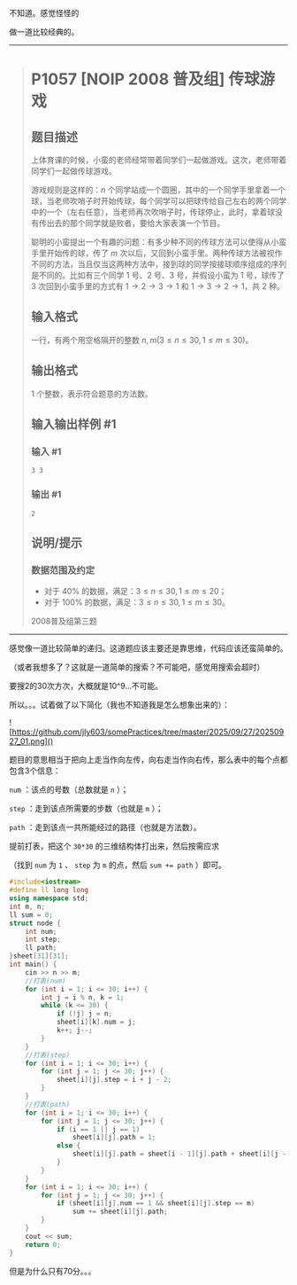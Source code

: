 不知道。感觉怪怪的

做一道比较经典的。

<hr>

> # P1057 [NOIP 2008 普及组] 传球游戏
>
> ## 题目描述
>
> 上体育课的时候，小蛮的老师经常带着同学们一起做游戏。这次，老师带着同学们一起做传球游戏。
>
> 游戏规则是这样的：$n$ 个同学站成一个圆圈，其中的一个同学手里拿着一个球，当老师吹哨子时开始传球，每个同学可以把球传给自己左右的两个同学中的一个（左右任意），当老师再次吹哨子时，传球停止，此时，拿着球没有传出去的那个同学就是败者，要给大家表演一个节目。
>
> 聪明的小蛮提出一个有趣的问题：有多少种不同的传球方法可以使得从小蛮手里开始传的球，传了 $m$ 次以后，又回到小蛮手里。两种传球方法被视作不同的方法，当且仅当这两种方法中，接到球的同学按接球顺序组成的序列是不同的。比如有三个同学 $1$ 号、$2$ 号、$3$ 号，并假设小蛮为 $1$ 号，球传了 $3$ 次回到小蛮手里的方式有 $1 \rightarrow 2 \rightarrow 3 \rightarrow 1$ 和 $1 \rightarrow 3 \rightarrow 2 \rightarrow 1$，共 $2$ 种。
>
> ## 输入格式
>
> 一行，有两个用空格隔开的整数 $n,m(3 \le n \le 30,1 \le m \le 30)$。
>
> ## 输出格式
>
> $1$ 个整数，表示符合题意的方法数。
>
> ## 输入输出样例 #1
>
> ### 输入 #1
>
> ```
> 3 3
> ```
>
> ### 输出 #1
>
> ```
> 2
> ```
>
> ## 说明/提示
>
> ### 数据范围及约定
>
> - 对于 $40\%$ 的数据，满足：$3 \le n \le 30,1 \le m \le 20$；
> - 对于 $100\%$ 的数据，满足：$3 \le n \le 30,1 \le m \le 30$。
>
> 2008普及组第三题

<hr>

感觉像一道比较简单的递归。这道题应该主要还是靠思维，代码应该还蛮简单的。

（或者我想多了？这就是一道简单的搜索？不可能吧，感觉用搜索会超时）

要搜2的30次方次，大概就是10^9...不可能。

所以。。。试着做了以下简化（我也不知道我是怎么想象出来的）：

![https://github.com/jly603/somePractices/tree/master/2025/09/27/20250927_01.png]()



题目的意思相当于把向上走当作向左传，向右走当作向右传，那么表中的每个点都包含3个信息：

`num` ：该点的号数（总数就是 `n` ）；

`step` ：走到该点所需要的步数（也就是 `m` ）；

`path` ：走到该点一共所能经过的路径（也就是方法数）。

提前打表，把这个 `30*30` 的三维结构体打出来，然后按需应求

（找到 `num` 为 `1` 、 `step` 为 `m` 的点，然后 `sum += path` ）即可。

```C++
#include<iostream>
#define ll long long
using namespace std;
int m, n;
ll sum = 0;
struct node {
	int num;
	int step;
	ll path;
}sheet[31][31];
int main() {
	cin >> n >> m;
	//打表(num)
	for (int i = 1; i <= 30; i++) {
		int j = i % n, k = 1;
		while (k <= 30) {
			if (!j) j = n;
			sheet[i][k].num = j;
			k++; j--;
		}
	}
	//打表(step)
	for (int i = 1; i <= 30; i++) {
		for (int j = 1; j <= 30; j++) {
			sheet[i][j].step = i + j - 2;
		}
	}
	//打表(path)
	for (int i = 1; i <= 30; i++) {
		for (int j = 1; j <= 30; j++) {
			if (i == 1 || j == 1)
				sheet[i][j].path = 1;
			else {
				sheet[i][j].path = sheet[i - 1][j].path + sheet[i][j - 1].path;
			}
		}
	}
	for (int i = 1; i <= 30; i++) {
		for (int j = 1; j <= 30; j++) {
			if (sheet[i][j].num == 1 && sheet[i][j].step == m)
				sum += sheet[i][j].path;
		}
	}
	cout << sum;
	return 0;
}
```

但是为什么只有70分。。。






